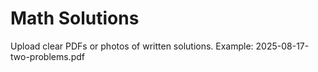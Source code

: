 # Math Solutions
Upload clear PDFs or photos of written solutions.
Example: 2025-08-17-two-problems.pdf
